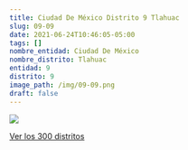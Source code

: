 ```yaml
---
title: Ciudad De México Distrito 9 Tlahuac
slug: 09-09
date: 2021-06-24T10:46:05-05:00
tags: []
nombre_entidad: Ciudad De México
nombre_distrito: Tlahuac
entidad: 9
distrito: 9
image_path: /img/09-09.png
draft: false
---
```


![](/img/09-09.png)

[Ver los 300 distritos](/docs/elecciones-2021)
